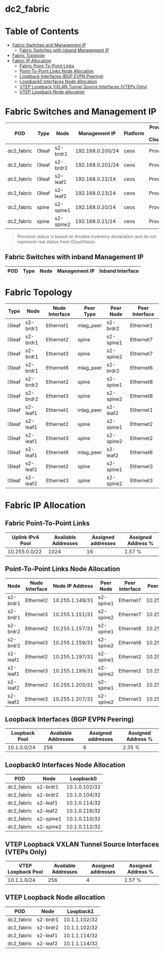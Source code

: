# dc2_fabric

# Table of Contents

- [Fabric Switches and Management IP](#fabric-switches-and-management-ip)
  - [Fabric Switches with inband Management IP](#fabric-switches-with-inband-management-ip)
- [Fabric Topology](#fabric-topology)
- [Fabric IP Allocation](#fabric-ip-allocation)
  - [Fabric Point-To-Point Links](#fabric-point-to-point-links)
  - [Point-To-Point Links Node Allocation](#point-to-point-links-node-allocation)
  - [Loopback Interfaces (BGP EVPN Peering)](#loopback-interfaces-bgp-evpn-peering)
  - [Loopback0 Interfaces Node Allocation](#loopback0-interfaces-node-allocation)
  - [VTEP Loopback VXLAN Tunnel Source Interfaces (VTEPs Only)](#vtep-loopback-vxlan-tunnel-source-interfaces-vteps-only)
  - [VTEP Loopback Node allocation](#vtep-loopback-node-allocation)

# Fabric Switches and Management IP

| POD | Type | Node | Management IP | Platform | Provisioned in CloudVision |
| --- | ---- | ---- | ------------- | -------- | -------------------------- |
| dc2_fabric | l3leaf | s2-brdr1 | 192.168.0.200/24 | ceos | Provisioned |
| dc2_fabric | l3leaf | s2-brdr2 | 192.168.0.201/24 | ceos | Provisioned |
| dc2_fabric | l3leaf | s2-leaf1 | 192.168.0.22/24 | ceos | Provisioned |
| dc2_fabric | l3leaf | s2-leaf2 | 192.168.0.23/24 | ceos | Provisioned |
| dc2_fabric | spine | s2-spine1 | 192.168.0.20/24 | ceos | Provisioned |
| dc2_fabric | spine | s2-spine2 | 192.168.0.21/24 | ceos | Provisioned |

> Provision status is based on Ansible inventory declaration and do not represent real status from CloudVision.

## Fabric Switches with inband Management IP
| POD | Type | Node | Management IP | Inband Interface |
| --- | ---- | ---- | ------------- | ---------------- |

# Fabric Topology

| Type | Node | Node Interface | Peer Type | Peer Node | Peer Interface |
| ---- | ---- | -------------- | --------- | ----------| -------------- |
| l3leaf | s2-brdr1 | Ethernet1 | mlag_peer | s2-brdr2 | Ethernet1 |
| l3leaf | s2-brdr1 | Ethernet2 | spine | s2-spine1 | Ethernet7 |
| l3leaf | s2-brdr1 | Ethernet3 | spine | s2-spine2 | Ethernet7 |
| l3leaf | s2-brdr1 | Ethernet6 | mlag_peer | s2-brdr2 | Ethernet6 |
| l3leaf | s2-brdr2 | Ethernet2 | spine | s2-spine1 | Ethernet8 |
| l3leaf | s2-brdr2 | Ethernet3 | spine | s2-spine2 | Ethernet8 |
| l3leaf | s2-leaf1 | Ethernet1 | mlag_peer | s2-leaf2 | Ethernet1 |
| l3leaf | s2-leaf1 | Ethernet2 | spine | s2-spine1 | Ethernet2 |
| l3leaf | s2-leaf1 | Ethernet3 | spine | s2-spine2 | Ethernet2 |
| l3leaf | s2-leaf1 | Ethernet6 | mlag_peer | s2-leaf2 | Ethernet6 |
| l3leaf | s2-leaf2 | Ethernet2 | spine | s2-spine1 | Ethernet3 |
| l3leaf | s2-leaf2 | Ethernet3 | spine | s2-spine2 | Ethernet3 |

# Fabric IP Allocation

## Fabric Point-To-Point Links

| Uplink IPv4 Pool | Available Addresses | Assigned addresses | Assigned Address % |
| ---------------- | ------------------- | ------------------ | ------------------ |
| 10.255.0.0/22 | 1024 | 16 | 1.57 % |

## Point-To-Point Links Node Allocation

| Node | Node Interface | Node IP Address | Peer Node | Peer Interface | Peer IP Address |
| ---- | -------------- | --------------- | --------- | -------------- | --------------- |
| s2-brdr1 | Ethernet2 | 10.255.1.149/31 | s2-spine1 | Ethernet7 | 10.255.1.148/31 |
| s2-brdr1 | Ethernet3 | 10.255.1.151/31 | s2-spine2 | Ethernet7 | 10.255.1.150/31 |
| s2-brdr2 | Ethernet2 | 10.255.1.157/31 | s2-spine1 | Ethernet8 | 10.255.1.156/31 |
| s2-brdr2 | Ethernet3 | 10.255.1.159/31 | s2-spine2 | Ethernet8 | 10.255.1.158/31 |
| s2-leaf1 | Ethernet2 | 10.255.1.197/31 | s2-spine1 | Ethernet2 | 10.255.1.196/31 |
| s2-leaf1 | Ethernet3 | 10.255.1.199/31 | s2-spine2 | Ethernet2 | 10.255.1.198/31 |
| s2-leaf2 | Ethernet2 | 10.255.1.205/31 | s2-spine1 | Ethernet3 | 10.255.1.204/31 |
| s2-leaf2 | Ethernet3 | 10.255.1.207/31 | s2-spine2 | Ethernet3 | 10.255.1.206/31 |

## Loopback Interfaces (BGP EVPN Peering)

| Loopback Pool | Available Addresses | Assigned addresses | Assigned Address % |
| ------------- | ------------------- | ------------------ | ------------------ |
| 10.1.0.0/24 | 256 | 6 | 2.35 % |

## Loopback0 Interfaces Node Allocation

| POD | Node | Loopback0 |
| --- | ---- | --------- |
| dc2_fabric | s2-brdr1 | 10.1.0.102/32 |
| dc2_fabric | s2-brdr2 | 10.1.0.104/32 |
| dc2_fabric | s2-leaf1 | 10.1.0.114/32 |
| dc2_fabric | s2-leaf2 | 10.1.0.116/32 |
| dc2_fabric | s2-spine1 | 10.1.0.110/32 |
| dc2_fabric | s2-spine2 | 10.1.0.112/32 |

## VTEP Loopback VXLAN Tunnel Source Interfaces (VTEPs Only)

| VTEP Loopback Pool | Available Addresses | Assigned addresses | Assigned Address % |
| --------------------- | ------------------- | ------------------ | ------------------ |
| 10.1.1.0/24 | 256 | 4 | 1.57 % |

## VTEP Loopback Node allocation

| POD | Node | Loopback1 |
| --- | ---- | --------- |
| dc2_fabric | s2-brdr1 | 10.1.1.102/32 |
| dc2_fabric | s2-brdr2 | 10.1.1.102/32 |
| dc2_fabric | s2-leaf1 | 10.1.1.114/32 |
| dc2_fabric | s2-leaf2 | 10.1.1.114/32 |
